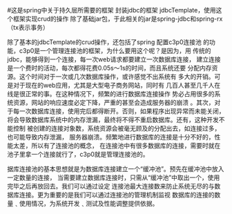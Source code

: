#这是spring中关于持久层所需要的框架
封装jdbc的框架 jdbcTemplate，使用这个框架实现crud的操作
除了基础jar包，于此相关的jar是spring-jdbc和spring-rx（tx表示事务）


除了基本的jdbcTemplate的crud操作，还包括了spring 配置c3p0连接池
的功能，c3p0是一个管理连接池的框架，为什么要用这个呢？是因为，用
传统的jdbc，能够得到一个连接，每一次web请求都要建立一次数据库连接，
建立连接是一个费时的活动，每次都得花费0.05s～1s的时间，而且系统还要
分配内存资源。这个时间对于一次或几次数据库操作，或许感觉不出系统有
多大的开销。可是对于现在的web应用，尤其是大型电子商务网站，同时有
几百人甚至几千人在线是很正常的事。在这种情况下，频繁的进行数据库连接操作
势必占用很多的系统资源，网站的响应速度必定下降，严重的甚至会造成服务器的崩溃
。其次，对于每一次数据库连接，使用完后都得断开。否则，如果程序出现异常而未能关闭，
将会导致数据库系统中的内存泄漏，最终将不得不重启数据库。还有，这种开发不能控制
被创建的连接对象数，系统资源会被毫无顾及的分配出去，如连接过多，也可能导致内存泄漏，
服务器崩溃。频繁地进行数据库的连接是十分不好的，性能太差，所以有了连接池的概念，
在连接池中有很多数据库的连接，需要时就在池子里拿一个连接就行了，c3p0就是管理连接池的。

据库连接池的基本思想就是为数据库连接建立一个“缓冲池”。预先在缓冲池中放入一定数量的连接，
当需要建立数据库连接时，只需从“缓冲池”中取出一个，使用完毕之后再放回去。我们可以通过设定
连接池最大连接数来防止系统无尽的与数据库连接。更为重要的是我们可以通过连接池的管理机制监视
数据库的连接的数量﹑使用情况，为系统开发﹑测试及性能调整提供依据。